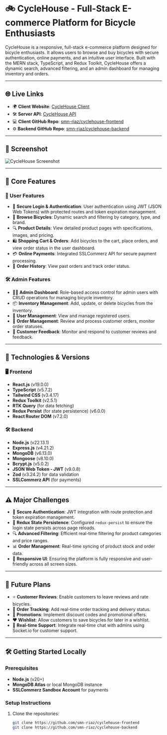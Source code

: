 # 🚲 CycleHouse - Full-Stack E-commerce Platform for Bicycle Enthusiasts

CycleHouse is a responsive, full-stack e-commerce platform designed for bicycle enthusiasts. It allows users to browse and buy bicycles with secure authentication, online payments, and an intuitive user interface. Built with the MERN stack, TypeScript, and Redux Toolkit, CycleHouse offers a dynamic search, advanced filtering, and an admin dashboard for managing inventory and orders.

---

## 🌐 Live Links

- 🌍 **Client Website**: [CycleHouse Client](https://bicycle-store-assignment4-client.vercel.app)
- 🛠️ **Server API**: [CycleHouse API](https://bicycle-store-assignment4-backend.vercel.app)
- 💻 **Client GitHub Repo**: [smn-riaz/cyclehouse-frontend](https://github.com/smn-riaz/cyclehouse-frontend)
- ⚙️ **Backend GitHub Repo**: [smn-riaz/cyclehouse-backend](https://github.com/smn-riaz/cyclehouse-backend)

---

## 📸 Screenshot

![CycleHouse Screenshot](https://github.com/user-attachments/assets/8fb1c50b-5895-46a5-b2d3-b58f056ec0f5)

---

## 🚀 Core Features

### 👥 User Features

- 🔐 **Secure Login & Authentication**: User authentication using JWT (JSON Web Tokens) with protected routes and token expiration management.
- 🛒 **Browse Bicycles**: Dynamic search and filtering by category, type, and brand.
- 🔍 **Product Details**: View detailed product pages with specifications, images, and pricing.
- 🛍️ **Shopping Cart & Orders**: Add bicycles to the cart, place orders, and view order status in the user dashboard.
- 💳 **Online Payments**: Integrated SSLCommerz API for secure payment processing.
- 📜 **Order History**: View past orders and track order status.

### 🛠️ Admin Features

- 👨‍💼 **Admin Dashboard**: Role-based access control for admin users with CRUD operations for managing bicycle inventory.
- 📦 **Inventory Management**: Add, update, or delete bicycles from the inventory.
- 👥 **User Management**: View and manage registered users.
- 📝 **Order Management**: Review and process customer orders, monitor order statuses.
- 💬 **Customer Feedback**: Monitor and respond to customer reviews and feedback.

---

## 🧰 Technologies & Versions

### 🖥️ Frontend

- **React.js** (v19.0.0)
- **TypeScript** (v5.7.2)
- **Tailwind CSS** (v3.4.17)
- **Redux Toolkit** (v2.5.1)
- **RTK Query** (for data fetching)
- **Redux Persist** (for state persistence) (v6.0.0)
- **React Router DOM** (v7.2.0)

### 🛠 Backend

- **Node.js** (v22.13.1)
- **Express.js** (v4.21.2)
- **MongoDB** (v6.13.0)
- **Mongoose** (v8.10.0)
- **Bcrypt.js** (v5.0.2)
- **JSON Web Token - JWT** (v9.0.8)
- **Zod** (v3.24.2) for data validation
- **SSLCommerz API** (for payments)

---

## ⚠️ Major Challenges

- 🔐 **Secure Authentication**: JWT integration with route protection and token expiration management.
- 🧠 **Redux State Persistence**: Configured `redux-persist` to ensure the login state persists across page reloads.
- 🔍 **Advanced Filtering**: Efficient real-time filtering for product categories and price ranges.
- 📊 **Order Management**: Real-time syncing of product stock and order data.
- 📱 **Responsive UI**: Ensuring the platform is fully responsive and user-friendly across all screen sizes.

---

## 🔮 Future Plans

- ⭐ **Customer Reviews**: Enable customers to leave reviews and rate bicycles.
- 🚚 **Order Tracking**: Add real-time order tracking and delivery status.
- 🎁 **Promotions**: Implement discount codes and promotional offers.
- ❤️ **Wishlist**: Allow customers to save bicycles for later in a wishlist.
- 💬 **Real-time Support**: Integrate real-time chat with admins using Socket.io for customer support.

---

## 🛠️ Getting Started Locally

### Prerequisites

- **Node.js** (v20+)
- **MongoDB Atlas** or local MongoDB instance
- **SSLCommerz Sandbox Account** for payments

### Setup Instructions

1. Clone the repositories:
   ```bash
   git clone https://github.com/smn-riaz/cyclehouse-frontend
   git clone https://github.com/smn-riaz/cyclehouse-backend
